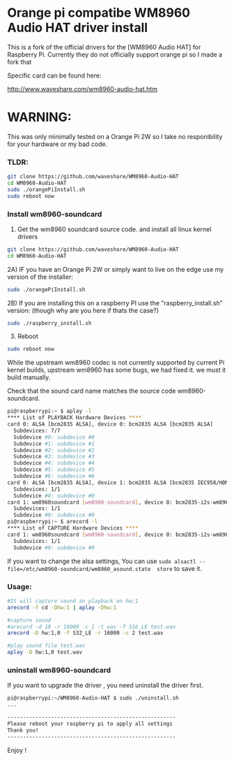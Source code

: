 # Orange pi compatibe WM8960 Audio HAT driver install

This is a fork of the official drivers for the [WM8960 Audio HAT] for Raspberry Pi. Currently they do not officially support orange pi so I made a fork that 

Specific card can be found here: 

http://www.waveshare.com/wm8960-audio-hat.htm

# WARNING: 
This was only minimally tested on a Orange Pi 2W so I take no responibility for your hardware or my bad code.
### TLDR:
```bash
git clone https://github.com/waveshare/WM8960-Audio-HAT
cd WM8960-Audio-HAT
sudo ./orangePiInstall.sh
sudo reboot now

```

### Install wm8960-soundcard
1) Get the wm8960 soundcard source code. and install all linux kernel drivers
```bash
git clone https://github.com/waveshare/WM8960-Audio-HAT
cd WM8960-Audio-HAT
```
2A) IF you have an Orange Pi 2W or simply want to live on the edge use my version of the installer:
```bash
sudo ./orangePiInstall.sh
```

2B) If you are installing this on a raspberry PI use the "raspberry_install.sh" version: (though why are you here if thats the case?)
```bash
sudo ./raspberry_install.sh
```

3) Reboot
```bash
sudo reboot now
```

While the upstream wm8960 codec is not currently supported by current Pi kernel builds, upstream wm8960 has some bugs, we had fixed it. we must it build manually.

Check that the sound card name matches the source code wm8960-soundcard.

```bash
pi@raspberrypi:~ $ aplay -l
**** List of PLAYBACK Hardware Devices ****
card 0: ALSA [bcm2835 ALSA], device 0: bcm2835 ALSA [bcm2835 ALSA]
  Subdevices: 7/7
  Subdevice #0: subdevice #0
  Subdevice #1: subdevice #1
  Subdevice #2: subdevice #2
  Subdevice #3: subdevice #3
  Subdevice #4: subdevice #4
  Subdevice #5: subdevice #5
  Subdevice #6: subdevice #6
card 0: ALSA [bcm2835 ALSA], device 1: bcm2835 ALSA [bcm2835 IEC958/HDMI]
  Subdevices: 1/1
  Subdevice #0: subdevice #0
card 1: wm8960soundcard [wm8960-soundcard], device 0: bcm2835-i2s-wm8960-hifi wm8960-hifi-0 []
  Subdevices: 1/1
  Subdevice #0: subdevice #0
pi@raspberrypi:~ $ arecord -l
**** List of CAPTURE Hardware Devices ****
card 1: wm8960soundcard [wm8960-soundcard], device 0: bcm2835-i2s-wm8960-hifi wm8960-hifi-0 []
  Subdevices: 1/1
  Subdevice #0: subdevice #0

```
If you want to change the alsa settings, You can use `sudo alsactl --file=/etc/wm8960-soundcard/wm8960_asound.state  store` to save it.


### Usage:
```bash
#It will capture sound an playback on hw:1
arecord -f cd -Dhw:1 | aplay -Dhw:1
```

```bash
#capture sound 
#arecord -d 10 -r 16000 -c 1 -t wav -f S16_LE test.wav
arecord -D hw:1,0 -f S32_LE -r 16000 -c 2 test.wav
```

```bash
#play sound file test.wav
aplay -D hw:1,0 test.wav
```

### uninstall wm8960-soundcard
If you want to upgrade the driver , you need uninstall the driver first.

```bash
pi@raspberrypi:~/WM8960-Audio-HAT $ sudo ./uninstall.sh 
...

------------------------------------------------------
Please reboot your raspberry pi to apply all settings
Thank you!
------------------------------------------------------
```

Enjoy !
